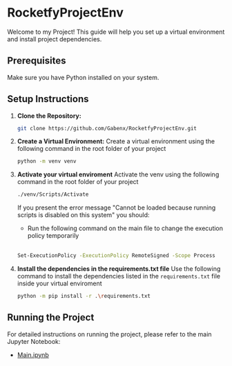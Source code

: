 # RocketfyProjectEnv

Welcome to my Project! This guide will help you set up a virtual environment and install project dependencies.

## Prerequisites

Make sure you have Python installed on your system.

## Setup Instructions

1. **Clone the Repository:**
   ```bash
   git clone https://github.com/Gabenx/RocketfyProjectEnv.git

2. **Create a Virtual Environment:**
   Create a virtual environment using the following command in the root folder of your project
   
   ```bash
   python -m venv venv

3. **Activate your virtual enviroment**
   Activate the venv using the following command in the root folder of your project
   
   ```bash
   ./venv/Scripts/Activate
   ```
   If you present the error message "Cannot be loaded because running scripts is disabled on this system" you should:
   - Run the following command on the main file to change the execution policy temporarily <br><br>
     
   ```bash
   Set-ExecutionPolicy -ExecutionPolicy RemoteSigned -Scope Process
   ```
   
4. **Install the dependencies in the requirements.txt file**
   Use the following command to install the dependencies listed in the `requirements.txt` file inside your virtual enviroment

   ```bash
   python -m pip install -r .\requirements.txt

## Running the Project

For detailed instructions on running the project, please refer to the main Jupyter Notebook:
- [Main.ipynb](src/main.ipynb)
